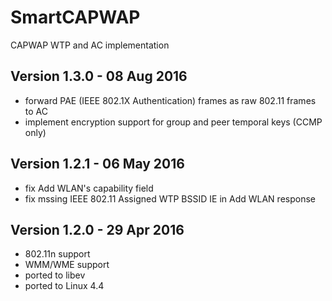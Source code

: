 SmartCAPWAP
===========

CAPWAP WTP and AC implementation

Version 1.3.0 - 08 Aug 2016
---------------------------

* forward PAE (IEEE 802.1X Authentication) frames as raw 802.11 frames to AC
* implement encryption support for group and peer temporal keys (CCMP only)

Version 1.2.1 - 06 May 2016
---------------------------

* fix Add WLAN's capability field
* fix mssing IEEE 802.11 Assigned WTP BSSID IE in Add WLAN response

Version 1.2.0 - 29 Apr 2016
---------------------------

* 802.11n support
* WMM/WME support
* ported to libev
* ported to Linux 4.4
